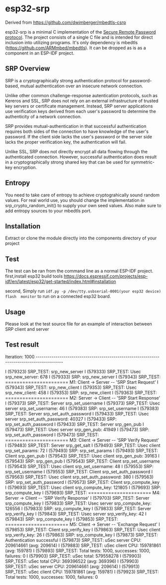 esp32-srp
============
Derived from https://github.com/dwimberger/mbedtls-csrp

esp32-srp is a minimal C implementation of the [Secure Remote Password
protocol](http://srp.stanford.edu/). The project consists of a single
C file and is intended for direct inclusion into utilizing programs. 
It's only dependency is mbedtls (https://github.com/ARMmbed/mbedtls).
It can be dropped as is as a component in an ESP-IDF project.

SRP Overview
------------

SRP is a cryptographically strong authentication
protocol for password-based, mutual authentication over an insecure
network connection.

Unlike other common challenge-response autentication protocols, such
as Kereros and SSL, SRP does not rely on an external infrastructure
of trusted key servers or certificate management. Instead, SRP server
applications use verification keys derived from each user's password
to determine the authenticity of a network connection.

SRP provides mutual-authentication in that successful authentication
requires both sides of the connection to have knowledge of the
user's password. If the client side lacks the user's password or the
server side lacks the proper verification key, the authentication will
fail.

Unlike SSL, SRP does not directly encrypt all data flowing through
the authenticated connection. However, successful authentication does
result in a cryptographically strong shared key that can be used
for symmetric-key encryption.

Entropy
-------

You need to take care of entropy to achieve cryptograhically sound random values.
For real world use, you should change the implementation in srp_crypto_random_init() to supply your own seed
values. Also make sure to add entropy sources to your mbedtls port.

Installation
------------

Extract or clone the module directly into the components directory of your project

Test
----

The test can be ran from the command line as a normal ESP-IDF project.
first,install esp32 build tools
https://docs.espressif.com/projects/esp-idf/en/latest/esp32/get-started/index.html#installation

second, Simply run ```idf.py -p /dev/tty.usbserial-0001(your esp32 device) flash  monitor``` to run on a connected esp32 board.

Usage
-----

Please look at the test source file for an example of interaction between SRP client and server

Test result
-----

Iteration: 1000 -------------------------------------------------------------------------------------------

I (579323) SRP_TEST: srp_new_server
I (579333) SRP_TEST: Usec srp_new_server: 678
I (579333) SRP: srp_new_server
I (579343) SRP_TEST: ====================== M1: Client -> Server -- 'SRP Start Request'
I (579343) SRP_TEST: srp_new_client
I (579353) SRP_TEST: Usec srp_new_client: 458
I (579353) SRP: srp_new_client
I (579363) SRP_TEST: ====================== M2: Server -> Client -- 'SRP Start Response'
I (579373) SRP_TEST: Server srp_set_username
I (579373) SRP_TEST: Usec server srp_set_username: 46
I (579383) SRP: srp_set_username
I (579383) SRP_TEST: Server srp_set_auth_password
I (579433) SRP_TEST: Usec server srp_set_auth_password: 40327
I (579433) SRP: srp_set_auth_password
I (579433) SRP_TEST: Server srp_gen_pub
I (579473) SRP_TEST: Usec server srp_gen_pub: 41949
I (579473) SRP: srp_set_auth_password
I (579473) SRP_TEST: ====================== M3: Client -> Server -- 'SRP Verify Request'
I (579483) SRP_TEST: Server srp_get_salt
I (579493) SRP_TEST: Usec client srp_set_params: 72
I (579493) SRP: srp_set_params
I (579493) SRP_TEST: Client srp_gen_pub
I (579543) SRP_TEST: Usec client srp_gen_pub: 39163
I (579543) SRP: srp_gen_pub
I (579543) SRP_TEST: Client srp_set_username
I (579543) SRP_TEST: Usec client srp_set_username: 48
I (579553) SRP: srp_set_username
I (579553) SRP_TEST: Client srp_set_auth_password
I (579563) SRP_TEST: Usec client srp_set_auth_password: 380
I (579563) SRP: srp_set_auth_password
I (579573) SRP_TEST: Client srp_compute_key
I (579693) SRP_TEST: Usec client srp_compute_key: 121805
I (579693) SRP: srp_compute_key
I (579693) SRP_TEST: ====================== M4: Server -> Client -- 'SRP Verify Response'
I (579703) SRP_TEST: Server srp_compute_key
I (579833) SRP_TEST: Usec server srp_compute_key: 126556
I (579833) SRP: srp_compute_key
I (579833) SRP_TEST: Server srp_verify_key
I (579843) SRP_TEST: Usec server srp_verify_key: 42
I (579843) SRP: srp_compute_key
I (579853) SRP_TEST: ====================== M5: Client -> Server -- 'Exchange Request'
I (579853) SRP_TEST: Client srp_verify_key
I (579863) SRP_TEST: Usec client srp_verify_key: 26
I (579863) SRP: srp_compute_key
I (579873) SRP_TEST: Authentication successful
I (579873) SRP_TEST: uSec server CPU: 209614661 (avg: 209614)
I (579883) SRP_TEST: uSec client CPU: 159781861 (avg: 159781)
I (579893) SRP_TEST: Total tests: 1000, successes: 1000, failures: 0
I (579903) SRP_TEST: uSec total: 579558278
I (579903) SRP_TEST: uSec total CPU: 369396522 (avg: 369396)
I (579903) SRP_TEST: uSec server CPU: 209614661 (avg: 209614)
I (579913) SRP_TEST: uSec client CPU: 159781861 (avg: 159781)
I (579923) SRP_TEST: Total tests: 1000, successes: 1000, failures: 0
